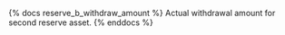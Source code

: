{% docs reserve_b_withdraw_amount %}
Actual withdrawal amount for second reserve asset.
{% enddocs %}
